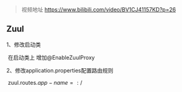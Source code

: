 > 视频地址 https://www.bilibili.com/video/BV1CJ41157KD?p=26



## Zuul

1、修改启动类 

​	 在启动类上 增加@EnableZuulProxy

2、修改application.properties配置路由规则

​	zuul.routes.${app-name}=:/$